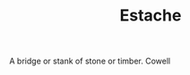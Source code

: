 ---
title: Estache
letter: E
permalink: "/definitions/bld-estache.html"
body: A bridge or stank of stone or timber. Cowell
published_at: '2018-07-07'
source: Black's Law Dictionary 2nd Ed (1910)
layout: post
---